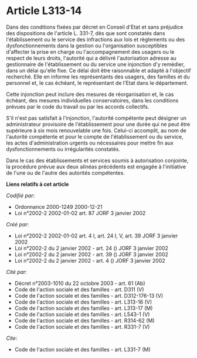 # Article L313-14

Dans des conditions fixées par décret en Conseil d'Etat et sans préjudice des dispositions de l'article L. 331-7, dès que
sont constatés dans l'établissement ou le service des infractions aux lois et règlements ou des dysfonctionnements dans la
gestion ou l'organisation susceptibles d'affecter la prise en charge ou l'accompagnement des usagers ou le respect de leurs
droits, l'autorité qui a délivré l'autorisation adresse au gestionnaire de l'établissement ou du service une injonction d'y
remédier, dans un délai qu'elle fixe. Ce délai doit être raisonnable et adapté à l'objectif recherché. Elle en informe les
représentants des usagers, des familles et du personnel et, le cas échéant, le représentant de l'Etat dans le département.

Cette injonction peut inclure des mesures de réorganisation et, le cas échéant, des mesures individuelles conservatoires,
dans les conditions prévues par le code du travail ou par les accords collectifs.

S'il n'est pas satisfait à l'injonction, l'autorité compétente peut désigner un administrateur provisoire de l'établissement
pour une durée qui ne peut être supérieure à six mois renouvelable une fois. Celui-ci accomplit, au nom de l'autorité
compétente et pour le compte de l'établissement ou du service, les actes d'administration urgents ou nécessaires pour mettre
fin aux dysfonctionnements ou irrégularités constatés.

Dans le cas des établissements et services soumis à autorisation conjointe, la procédure prévue aux deux alinéas précédents
est engagée à l'initiative de l'une ou de l'autre des autorités compétentes.

**Liens relatifs à cet article**

_Codifié par_:

  - Ordonnance 2000-1249 2000-12-21
  - Loi n°2002-2 2002-01-02 art. 87 JORF 3 janvier 2002

_Créé par_:

  - Loi n°2002-2 2002-01-02 art. 4 I, art. 24 I, V, art. 39 JORF 3 janvier 2002
  - Loi n°2002-2 du 2 janvier 2002 - art. 24 () JORF 3 janvier 2002
  - Loi n°2002-2 du 2 janvier 2002 - art. 39 () JORF 3 janvier 2002
  - Loi n°2002-2 du 2 janvier 2002 - art. 4 () JORF 3 janvier 2002

_Cité par_:

  - Décret n°2003-1010 du 22 octobre 2003 - art. 61 (Ab)
  - Code de l'action sociale et des familles - art. D311 (V)
  - Code de l'action sociale et des familles - art. D312-176-13 (V)
  - Code de l'action sociale et des familles - art. L313-16 (V)
  - Code de l'action sociale et des familles - art. L313-17 (M)
  - Code de l'action sociale et des familles - art. L543-1 (V)
  - Code de l'action sociale et des familles - art. R314-62 (M)
  - Code de l'action sociale et des familles - art. R331-7 (V)

_Cite_:

  - Code de l'action sociale et des familles - art. L331-7 (M)
